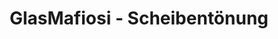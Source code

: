 ---
title: "GlasMafiosi - Scheibentönung"
url: /neukieritzsch/glasmafiosi-scheibentoenung/
shop: Autowerkstatt
---